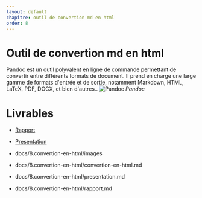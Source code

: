 ```yaml
---
layout: default
chapitre: outil de convertion md en html
order: 8
---
```


# Outil de convertion md en html

Pandoc est un outil polyvalent en ligne de commande permettant de convertir entre différents formats de document. Il prend en charge une large gamme de formats d'entrée et de sortie, notamment Markdown, HTML, LaTeX, PDF, DOCX, et bien d'autres..
![Pandoc](/lab-markdown/8.convertion-en-html/images/pandoc.png)
*Pandoc*

# Livrables

- [Rapport](/lab-markdown/8.convertion-en-html/rapport.html)
- [Presentation](/lab-markdown/8.convertion-en-html/presentation.html)

- docs/8.convertion-en-html/images
- docs/8.convertion-en-html/convertion-en-html.md
- docs/8.convertion-en-html/presentation.md
- docs/8.convertion-en-html/rapport.md
